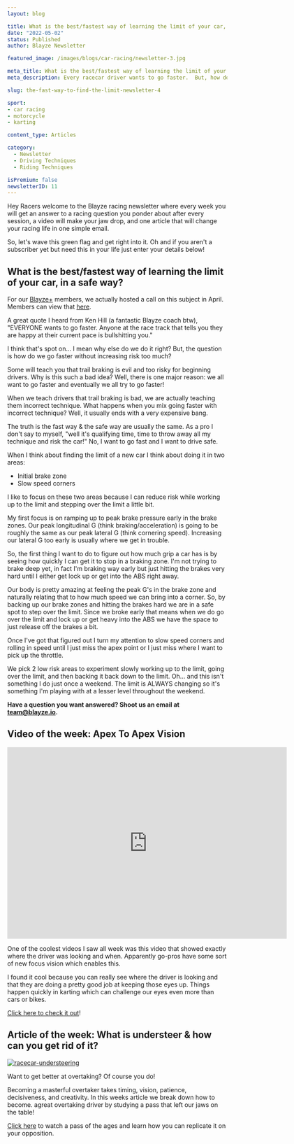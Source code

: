 ```yaml
---
layout: blog

title: What is the best/fastest way of learning the limit of your car, in a safe way?
date: "2022-05-02"
status: Published
author: Blayze Newsletter

featured_image: /images/blogs/car-racing/newsletter-3.jpg

meta_title: What is the best/fastest way of learning the limit of your car, in a safe way?
meta_description: Every racecar driver wants to go faster.  But, how do we find the limit of our car without increasing risk?

slug: the-fast-way-to-find-the-limit-newsletter-4

sport:
- car racing
- motorcycle
- karting

content_type: Articles

category:
  - Newsletter
  - Driving Techniques
  - Riding Techniques

isPremium: false
newsletterID: 11
---
```


Hey Racers welcome to the Blayze racing newsletter where every week you will get an answer to a racing question you ponder about after every session, a video will make your jaw drop, and one article that will change your racing life in one simple email. 

So, let's wave this green flag and get right into it.  Oh and if you aren't a subscriber yet but need this in your life just enter your details below!

<div class="_form_11"></div>

## What is the best/fastest way of learning the limit of your car, in a safe way?

For our [Blayze+](https://blayze.io/blayze-plus) members, we actually hosted a call on this subject in April.  Members can view that [here](https://blayze.io/blog/car-racing/find-limit-blayze-call).

A great quote I heard from Ken Hill (a fantastic Blayze coach btw), "EVERYONE wants to go faster.  Anyone at the race track that tells you they are happy at their current pace is bullshitting you."

I think that's spot on... I mean why else do we do it right?  But, the question is how do we go faster without increasing risk too much?  

Some will teach you that trail braking is evil and too risky for beginning drivers.  Why is this such a bad idea?  Well, there is one major reason: we all want to go faster and eventually we all try to go faster!  

When we teach drivers that trail braking is bad, we are actually teaching them incorrect technique.  What happens when you mix going faster with incorrect technique?  Well, it usually ends with a very expensive bang.

The truth is the fast way & the safe way are usually the same.  As a pro I don't say to myself, "well it's qualifying time, time to throw away all my technique and risk the car!"  No, I want to go fast and I want to drive safe.

When I think about finding the limit of a new car I think about doing it in two areas:

- Initial brake zone
- Slow speed corners

I like to focus on these two areas because I can reduce risk while working up to the limit and stepping over the limit a little bit.

My first focus is on ramping up to peak brake pressure early in the brake zones.  Our peak longitudinal G (think braking/acceleration) is going to be roughly the same as our peak lateral G (think cornering speed).  Increasing our lateral G too early is usually where we get in trouble.

So, the first thing I want to do to figure out how much grip a car has is by seeing how quickly I can get it to stop in a braking zone.  I'm not trying to brake deep yet, in fact I'm braking way early but just hitting the brakes very hard until I either get lock up or get into the ABS right away.

Our body is pretty amazing at feeling the peak G's in the brake zone and naturally relating that to how much speed we can bring into a corner.  So, by backing up our brake zones and hitting the brakes hard we are in a safe spot to step over the limit.  Since we broke early that means when we do go over the limit and lock up or get heavy into the ABS we have the space to just release off the brakes a bit.

Once I've got that figured out I turn my attention to slow speed corners and rolling in speed until I just miss the apex point or I just miss where I want to pick up the throttle.  

We pick 2 low risk areas to experiment slowly working up to the limit, going over the limit, and then backing it back down to the limit.  Oh... and this isn't something I do just once a weekend.  The limit is ALWAYS changing so it's something I'm playing with at a lesser level throughout the weekend.

**Have a question you want answered?  Shoot us an email at [team@blayze.io](mailto:team@blayze.io).**


## Video of the week: Apex To Apex Vision

<iframe id="reddit-embed" src="https://www.redditmedia.com/r/Karting/comments/uaz98t/demo_of_apextoapex_vision_focus_gopro_mounted_to/?ref_source=embed&amp;ref=share&amp;embed=true" sandbox="allow-scripts allow-same-origin allow-popups" style="border: none;" height="438" width="640" scrolling="no"></iframe>


One of the coolest videos I saw all week was this video that showed exactly where the driver was looking and when.  Apparently go-pros have some sort of new focus vision which enables this.

I found it cool because you can really see where the driver is looking and that they are doing a pretty good job at keeping those eyes up.  Things happen quickly in karting which can challenge our eyes even more than cars or bikes.

[Click here to check it out](https://www.reddit.com/r/Karting/comments/uaz98t/demo_of_apextoapex_vision_focus_gopro_mounted_to/?utm_source=share&utm_medium=ios_app&utm_name=iossmf)! 

## Article of the week: What is understeer & how can you get rid of it?

<a href="https://blayze.io/blog/car-racing/what-is-understeer-and-how-to-correct-it" >
	<img alt="racecar-understeering" src="https://blayze.io/assets/images/blogs/car-racing/understeer-corrected.jpg">
</a>

Want to get better at overtaking? Of course you do!

Becoming a masterful overtaker takes timing, vision, patience, decisiveness, and creativity.  In this weeks article we break down how to become. agreat overtaking driver by studying a pass that left our jaws on the table!

[Click here](https://blayze.io/blog/karting/timing-the-perfect-overtake) to watch a pass of the ages and learn how you can replicate it on your opposition.